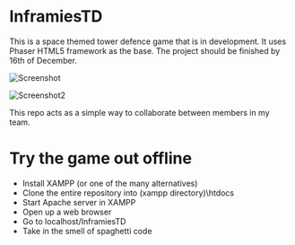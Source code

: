 # InframiesTD
This is a space themed tower defence game that is in development.
It uses Phaser HTML5 framework as the base. The project should be finished by 16th of December.

![Screenshot](https://i.imgur.com/vraBUWv.gif)

![Screenshot2](https://i.imgur.com/cZ7GUAE.png)

This repo acts as a simple way to collaborate between members in my team.

# Try the game out offline
* Install XAMPP (or one of the many alternatives)
* Clone the entire repository into \(xampp directory)\htdocs
* Start Apache server in XAMPP
* Open up a web browser
* Go to localhost/InframiesTD
* Take in the smell of spaghetti code
